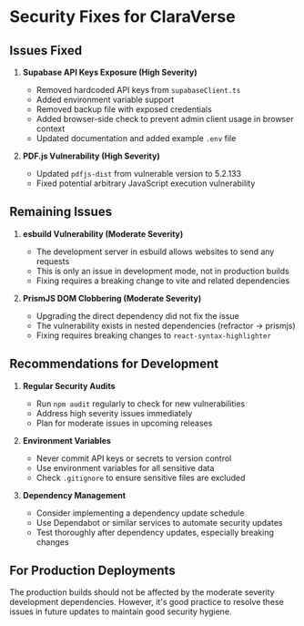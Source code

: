 # Security Fixes for ClaraVerse

## Issues Fixed

1. **Supabase API Keys Exposure (High Severity)**
   - Removed hardcoded API keys from `supabaseClient.ts`
   - Added environment variable support
   - Removed backup file with exposed credentials
   - Added browser-side check to prevent admin client usage in browser context
   - Updated documentation and added example `.env` file

2. **PDF.js Vulnerability (High Severity)**
   - Updated `pdfjs-dist` from vulnerable version to 5.2.133
   - Fixed potential arbitrary JavaScript execution vulnerability

## Remaining Issues

1. **esbuild Vulnerability (Moderate Severity)**
   - The development server in esbuild allows websites to send any requests
   - This is only an issue in development mode, not in production builds
   - Fixing requires a breaking change to vite and related dependencies

2. **PrismJS DOM Clobbering (Moderate Severity)**
   - Upgrading the direct dependency did not fix the issue
   - The vulnerability exists in nested dependencies (refractor -> prismjs)
   - Fixing requires breaking changes to `react-syntax-highlighter`

## Recommendations for Development

1. **Regular Security Audits**
   - Run `npm audit` regularly to check for new vulnerabilities
   - Address high severity issues immediately
   - Plan for moderate issues in upcoming releases

2. **Environment Variables**
   - Never commit API keys or secrets to version control
   - Use environment variables for all sensitive data
   - Check `.gitignore` to ensure sensitive files are excluded

3. **Dependency Management**
   - Consider implementing a dependency update schedule
   - Use Dependabot or similar services to automate security updates
   - Test thoroughly after dependency updates, especially breaking changes

## For Production Deployments

The production builds should not be affected by the moderate severity development dependencies. However, it's good practice to resolve these issues in future updates to maintain good security hygiene. 